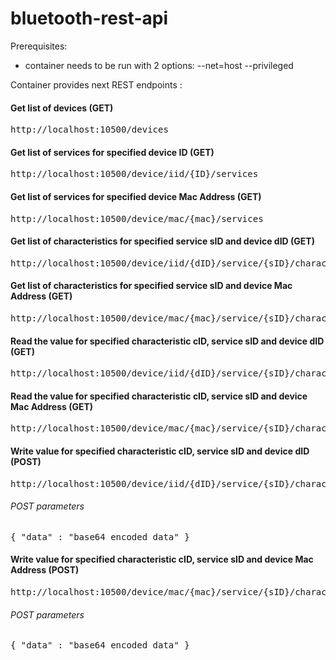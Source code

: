 # bluetooth-rest-api
Prerequisites:
- container needs to be run with 2 options: --net=host --privileged

Container provides next REST endpoints :

#### Get list of devices (GET)
<pre>
http://localhost:10500/devices
</pre>
#### Get list of services for specified device ID (GET)
<pre>
http://localhost:10500/device/iid/{ID}/services
</pre>
#### Get list of services for specified device Mac Address (GET)
<pre>
http://localhost:10500/device/mac/{mac}/services
</pre>
#### Get list of characteristics for specified service sID and device dID (GET)
<pre>
http://localhost:10500/device/iid/{dID}/service/{sID}/characteristics
</pre>
#### Get list of characteristics for specified service sID and device Mac Address (GET)
<pre>
http://localhost:10500/device/mac/{mac}/service/{sID}/characteristics
</pre>
#### Read the value for specified characteristic cID, service sID and device dID (GET)
<pre>
http://localhost:10500/device/iid/{dID}/service/{sID}/characteristic/{cID}
</pre>
#### Read the value for specified characteristic cID, service sID and device Mac Address (GET)
<pre>
http://localhost:10500/device/mac/{mac}/service/{sID}/characteristic/{cID}
</pre>
#### Write value for specified characteristic cID, service sID and device dID (POST)
<pre>
http://localhost:10500/device/iid/{dID}/service/{sID}/characteristic/{cID}
</pre>
###### POST parameters
<pre>
{ "data" : "base64 encoded data" }
</pre>
#### Write value for specified characteristic cID, service sID and device Mac Address (POST)
<pre>
http://localhost:10500/device/mac/{mac}/service/{sID}/characteristic/{cID}
</pre>
###### POST parameters
<pre>
{ "data" : "base64 encoded data" }
</pre>